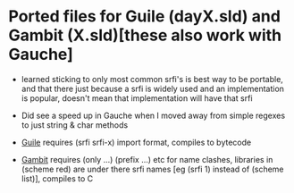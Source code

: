 # Ported files for Guile (dayX.sld) and Gambit (X.sld)[these also work with Gauche]

- learned sticking to only most common srfi's is best way to be portable, and that there just because a srfi is widely used and an implementation is popular, doesn't mean that implementation will have that srfi

- Did see a speed up in Gauche when I moved away from simple regexes to just string & char methods

- [Guile](https://www.gnu.org/software/guile/manual/html_node/index.html) requires (srfi srfi-x) import format, compiles to bytecode
- [Gambit](https://web.archive.org/web/20250709114707/https://gambitscheme.org/latest/manual/) requires (only ...) (prefix ...) etc for name clashes, libraries in (scheme red) are under there srfi names [eg (srfi 1) instead of (scheme list)], compiles to C
